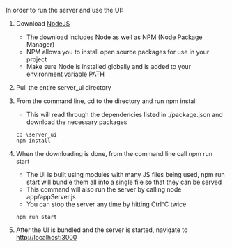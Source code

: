 In order to run the server and use the UI:


1. Download [NodeJS](https://nodejs.org/en/)
    - The download includes Node as well as NPM (Node Package Manager)
    - NPM allows you to install open source packages for use in your project
    - Make sure Node is installed globally and is added to your environment variable PATH
2. Pull the entire server_ui directory
3. From the command line, cd to the directory and run npm install
    - This will read through the dependencies listed in ./package.json and download the necessary packages

    ```
    cd \server_ui
    npm install
    ```

4. When the downloading is done, from the command line call npm run start
    - The UI is built using modules with many JS files being used, npm run start will bundle them all into a single file so that they can be served
    - This command will also run the server by calling node app/appServer.js
    - You can stop the server any time by hitting Ctrl^C twice

    ```npm run start```

5. After the UI is bundled and the server is started, navigate to [http://localhost:3000](http://localhost:3000)
